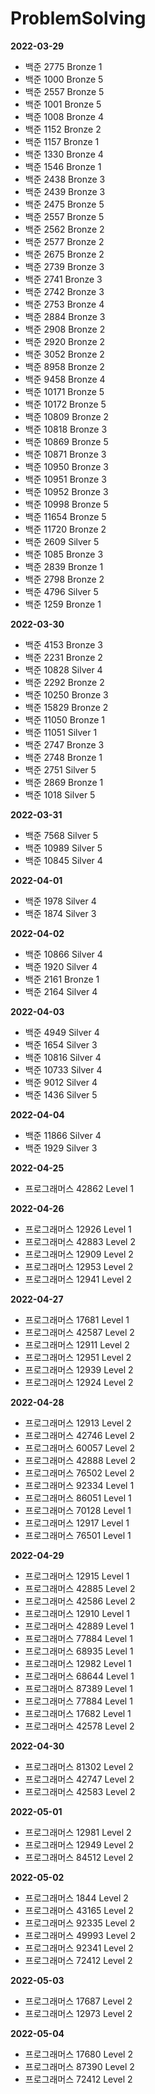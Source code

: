# ProblemSolving

<b>2022-03-29</b>

- 백준 2775 Bronze 1
- 백준 1000 Bronze 5
- 백준 2557 Bronze 5
- 백준 1001 Bronze 5
- 백준 1008 Bronze 4
- 백준 1152 Bronze 2
- 백준 1157 Bronze 1
- 백준 1330 Bronze 4
- 백준 1546 Bronze 1
- 백준 2438 Bronze 3
- 백준 2439 Bronze 3
- 백준 2475 Bronze 5
- 백준 2557 Bronze 5
- 백준 2562 Bronze 2
- 백준 2577 Bronze 2
- 백준 2675 Bronze 2
- 백준 2739 Bronze 3
- 백준 2741 Bronze 3
- 백준 2742 Bronze 3
- 백준 2753 Bronze 4
- 백준 2884 Bronze 3
- 백준 2908 Bronze 2
- 백준 2920 Bronze 2
- 백준 3052 Bronze 2
- 백준 8958 Bronze 2
- 백준 9458 Bronze 4
- 백준 10171 Bronze 5
- 백준 10172 Bronze 5
- 백준 10809 Bronze 2
- 백준 10818 Bronze 3
- 백준 10869 Bronze 5
- 백준 10871 Bronze 3
- 백준 10950 Bronze 3
- 백준 10951 Bronze 3
- 백준 10952 Bronze 3
- 백준 10998 Bronze 5
- 백준 11654 Bronze 5
- 백준 11720 Bronze 2
- 백준 2609 Silver 5
- 백준 1085 Bronze 3
- 백준 2839 Bronze 1
- 백준 2798 Bronze 2
- 백준 4796 Silver 5
- 백준 1259 Bronze 1

<b>2022-03-30</b>

- 백준 4153 Bronze 3
- 백준 2231 Bronze 2
- 백준 10828 Silver 4
- 백준 2292 Bronze 2
- 백준 10250 Bronze 3
- 백준 15829 Bronze 2
- 백준 11050 Bronze 1
- 백준 11051 Silver 1
- 백준 2747 Bronze 3
- 백준 2748 Bronze 1
- 백준 2751 Silver 5
- 백준 2869 Bronze 1
- 백준 1018 Silver 5

<b>2022-03-31</b>

- 백준 7568 Silver 5
- 백준 10989 Silver 5
- 백준 10845 Silver 4

<b>2022-04-01</b>

- 백준 1978 Silver 4
- 백준 1874 Silver 3

<b>2022-04-02</b>

- 백준 10866 Silver 4
- 백준 1920 Silver 4
- 백준 2161 Bronze 1
- 백준 2164 Silver 4

<b>2022-04-03</b>

- 백준 4949 Silver 4
- 백준 1654 Silver 3
- 백준 10816 Silver 4
- 백준 10733 Silver 4
- 백준 9012 Silver 4
- 백준 1436 Silver 5

<b>2022-04-04</b>

- 백준 11866 Silver 4
- 백준 1929 Silver 3

<b>2022-04-25</b>

- 프로그래머스 42862 Level 1

<b>2022-04-26</b>

- 프로그래머스 12926 Level 1
- 프로그래머스 42883 Level 2
- 프로그래머스 12909 Level 2
- 프로그래머스 12953 Level 2
- 프로그래머스 12941 Level 2

<b>2022-04-27</b>

- 프로그래머스 17681 Level 1
- 프로그래머스 42587 Level 2
- 프로그래머스 12911 Level 2
- 프로그래머스 12951 Level 2
- 프로그래머스 12939 Level 2
- 프로그래머스 12924 Level 2

<b>2022-04-28</b>

- 프로그래머스 12913 Level 2
- 프로그래머스 42746 Level 2
- 프로그래머스 60057 Level 2
- 프로그래머스 42888 Level 2
- 프로그래머스 76502 Level 2
- 프로그래머스 92334 Level 1
- 프로그래머스 86051 Level 1
- 프로그래머스 70128 Level 1
- 프로그래머스 12917 Level 1
- 프로그래머스 76501 Level 1

<b>2022-04-29</b>

- 프로그래머스 12915 Level 1
- 프로그래머스 42885 Level 2
- 프로그래머스 42586 Level 2
- 프로그래머스 12910 Level 1
- 프로그래머스 42889 Level 1
- 프로그래머스 77884 Level 1
- 프로그래머스 68935 Level 1
- 프로그래머스 12982 Level 1
- 프로그래머스 68644 Level 1
- 프로그래머스 87389 Level 1
- 프로그래머스 77884 Level 1
- 프로그래머스 17682 Level 1
- 프로그래머스 42578 Level 2

<b>2022-04-30</b>

- 프로그래머스 81302 Level 2
- 프로그래머스 42747 Level 2
- 프로그래머스 42583 Level 2

<b>2022-05-01</b>

- 프로그래머스 12981 Level 2
- 프로그래머스 12949 Level 2
- 프로그래머스 84512 Level 2

<b>2022-05-02</b>

- 프로그래머스 1844 Level 2
- 프로그래머스 43165 Level 2
- 프로그래머스 92335 Level 2
- 프로그래머스 49993 Level 2
- 프로그래머스 92341 Level 2
- 프로그래머스 72412 Level 2

<b>2022-05-03</b>

- 프로그래머스 17687 Level 2
- 프로그래머스 12973 Level 2

<b>2022-05-04</b>

- 프로그래머스 17680 Level 2
- 프로그래머스 87390 Level 2
- 프로그래머스 72412 Level 2